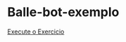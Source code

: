 # Balle-bot-exemplo

<a href="https://kauadev1.github.io/Balle-bot-exemplo/" target="_blank">Execute o Exercicio</a>
